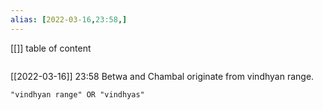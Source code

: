 ```yaml
---
alias: [2022-03-16,23:58,]
---
```

[[]]
table of content
```toc
```

[[2022-03-16]] 23:58
Betwa and Chambal originate from vindhyan range.
```query
"vindhyan range" OR "vindhyas"
```
